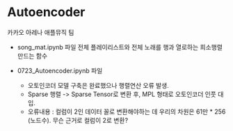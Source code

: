 # Autoencoder
카카오 아레나 애플뮤직 팀


- song_mat.ipynb 파일
전체 플레이리스트와 전체 노래를 행과 열로하는 희소행렬 만드는 함수




- 0723_Autoencoder.ipynb  파일
  - 오토인코더 모델 구축은 완료했으나 행렬연산 오류 발생.
  - Sparse 행렬 -> Sparse Tensor로 변환 후, MPL 형태로 오토인코더 인풋 대입.
  - 오류내용 : 컬럼이 2인 데이터 꼴로 변환해야하는 데 우리의 차원은 61만 * 256 (노드수). 무슨 근거로 컬럼이 2로 변환?


